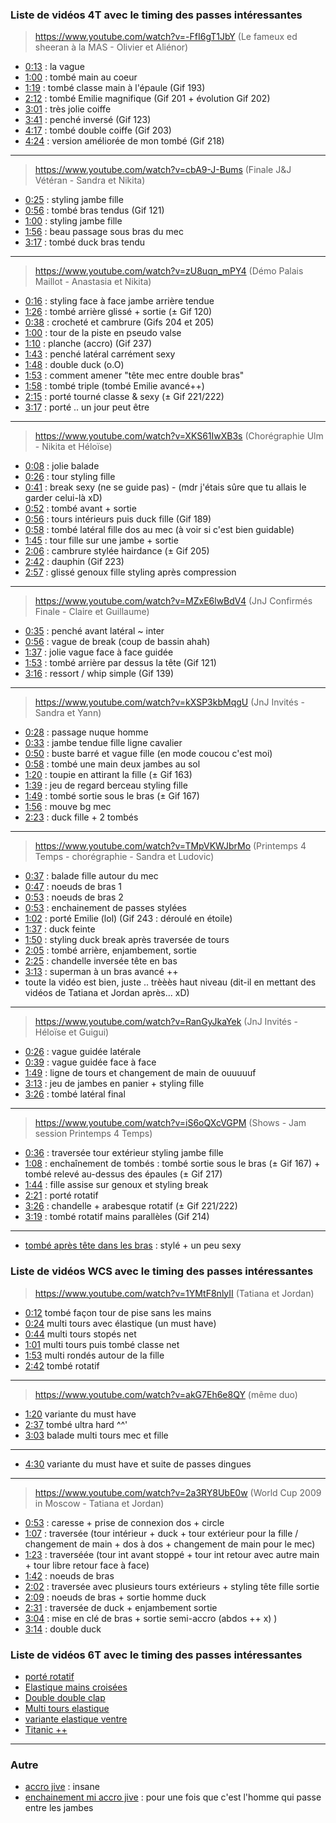 ### **Liste de vidéos 4T avec le timing des passes intéressantes**


> https://www.youtube.com/watch?v=-FfI6gT1JbY (Le fameux ed sheeran à la MAS - Olivier et Aliénor)

- [0:13](https://www.youtube.com/watch?v=-FfI6gT1JbY&t=0m13s) : la vague
- [1:00](https://www.youtube.com/watch?v=-FfI6gT1JbY&t=1m00s) : tombé main au coeur
- [1:19](https://www.youtube.com/watch?v=-FfI6gT1JbY&t=1m19s) : tombé classe main à l'épaule (Gif 193)
- [2:12](https://www.youtube.com/watch?v=-FfI6gT1JbY&t=2m12s) : tombé Emilie magnifique (Gif 201 + évolution Gif 202)
- [3:01](https://www.youtube.com/watch?v=-FfI6gT1JbY&t=3m01s) : très jolie coiffe
- [3:41](https://www.youtube.com/watch?v=-FfI6gT1JbY&t=3m41s) : penché inversé (Gif 123)
- [4:17](https://www.youtube.com/watch?v=-FfI6gT1JbY&t=4m17s) : tombé double coiffe (Gif 203)
- [4:24](https://www.youtube.com/watch?v=-FfI6gT1JbY&t=4m24s) : version améliorée de mon tombé (Gif 218)

----

> https://www.youtube.com/watch?v=cbA9-J-Bums (Finale J&J Vétéran - Sandra et Nikita)

- [0:25](https://www.youtube.com/watch?v=cbA9-J-Bums&t=0m25s) : styling jambe fille
- [0:56](https://www.youtube.com/watch?v=cbA9-J-Bums&t=0m56s) : tombé bras tendus (Gif 121)
- [1:00](https://www.youtube.com/watch?v=cbA9-J-Bums&t=1m00s) : styling jambe fille
- [1:56](https://www.youtube.com/watch?v=cbA9-J-Bums&t=1m56s) : beau passage sous bras du mec
- [3:17](https://www.youtube.com/watch?v=cbA9-J-Bums&t=3m17s) : tombé duck bras tendu

----

> https://www.youtube.com/watch?v=zU8uqn_mPY4 (Démo Palais Maillot - Anastasia et Nikita)

- [0:16](https://www.youtube.com/watch?v=zU8uqn_mPY4&t=0m16s) : styling face à face jambe arrière tendue
- [1:26](https://www.youtube.com/watch?v=zU8uqn_mPY4&t=1m26s) : tombé arrière glissé + sortie (± Gif 120)
- [0:38](https://www.youtube.com/watch?v=zU8uqn_mPY4&t=0m38s) : crocheté et cambrure (Gifs 204 et 205)
- [1:00](https://www.youtube.com/watch?v=zU8uqn_mPY4&t=1m00s) : tour de la piste en pseudo valse
- [1:10](https://www.youtube.com/watch?v=zU8uqn_mPY4&t=1m10s) : planche (accro) (Gif 237)
- [1:43](https://www.youtube.com/watch?v=zU8uqn_mPY4&t=1m43s) : penché latéral carrément sexy
- [1:48](https://www.youtube.com/watch?v=zU8uqn_mPY4&t=1m48s) : double duck (o.O)
- [1:53](https://www.youtube.com/watch?v=zU8uqn_mPY4&t=1m53s) : comment amener "tête mec entre double bras"
- [1:58](https://www.youtube.com/watch?v=zU8uqn_mPY4&t=1m58s) : tombé triple (tombé Emilie avancé++)
- [2:15](https://www.youtube.com/watch?v=zU8uqn_mPY4&t=2m15s) : porté tourné classe & sexy (± Gif 221/222)
- [3:17](https://www.youtube.com/watch?v=zU8uqn_mPY4&t=3m17s) : porté .. un jour peut être

----

> https://www.youtube.com/watch?v=XKS61IwXB3s (Chorégraphie Ulm - Nikita et Héloïse)

- [0:08](https://www.youtube.com/watch?v=XKS61IwXB3s&t=0m08s) : jolie balade
- [0:26](https://www.youtube.com/watch?v=XKS61IwXB3s&t=0m26s) : tour styling fille
- [0:41](https://www.youtube.com/watch?v=XKS61IwXB3s&t=0m41s) : break sexy (ne se guide pas) - (mdr j'étais sûre que tu allais le garder celui-là xD)
- [0:52](https://www.youtube.com/watch?v=XKS61IwXB3s&t=0m52s) : tombé avant + sortie
- [0:56](https://www.youtube.com/watch?v=XKS61IwXB3s&t=0m56s) : tours intérieurs puis duck fille (Gif 189)
- [0:58](https://www.youtube.com/watch?v=XKS61IwXB3s&t=0m58s) : tombé latéral fille dos au mec (à voir si c'est bien guidable)
- [1:45](https://www.youtube.com/watch?v=XKS61IwXB3s&t=1m45s) : tour fille sur une jambe + sortie
- [2:06](https://www.youtube.com/watch?v=XKS61IwXB3s&t=2m06s) : cambrure stylée hairdance (± Gif 205)
- [2:42](https://www.youtube.com/watch?v=XKS61IwXB3s&t=2m42s) : dauphin (Gif 223)
- [2:57](https://www.youtube.com/watch?v=XKS61IwXB3s&t=2m57s) : glissé genoux fille styling après compression

----

> https://www.youtube.com/watch?v=MZxE6lwBdV4 (JnJ Confirmés Finale - Claire et Guillaume)

- [0:35](https://www.youtube.com/watch?v=MZxE6lwBdV4&t=0m35s) : penché avant latéral ~ inter
- [0:56](https://www.youtube.com/watch?v=MZxE6lwBdV4&t=0m56s) : vague de break (coup de bassin ahah)
- [1:37](https://www.youtube.com/watch?v=MZxE6lwBdV4&t=1m37s) : jolie vague face à face guidée
- [1:53](https://www.youtube.com/watch?v=MZxE6lwBdV4&t=1m53s) : tombé arrière par dessus la tête (Gif 121)
- [3:16](https://www.youtube.com/watch?v=MZxE6lwBdV4&t=3m16s) : ressort / whip simple (Gif 139)

----

> https://www.youtube.com/watch?v=kXSP3kbMqgU (JnJ Invités - Sandra et Yann)

- [0:28](https://www.youtube.com/watch?v=kXSP3kbMqgU&t=0m28s) : passage nuque homme
- [0:33](https://www.youtube.com/watch?v=kXSP3kbMqgU&t=0m33s) : jambe tendue fille ligne cavalier
- [0:50](https://www.youtube.com/watch?v=kXSP3kbMqgU&t=0m50s) : buste barré et vague fille (en mode coucou c'est moi)
- [0:58](https://www.youtube.com/watch?v=kXSP3kbMqgU&t=0m58s) : tombé une main deux jambes au sol
- [1:20](https://www.youtube.com/watch?v=kXSP3kbMqgU&t=1m20s) : toupie en attirant la fille (± Gif 163)
- [1:39](https://www.youtube.com/watch?v=kXSP3kbMqgU&t=1m39s) : jeu de regard berceau styling fille
- [1:49](https://www.youtube.com/watch?v=kXSP3kbMqgU&t=1m49s) : tombé sortie sous le bras (± Gif 167)
- [1:56](https://www.youtube.com/watch?v=kXSP3kbMqgU&t=1m56s) : mouve bg mec
- [2:23](https://www.youtube.com/watch?v=kXSP3kbMqgU&t=2m23s) : duck fille + 2 tombés

----

> https://www.youtube.com/watch?v=TMpVKWJbrMo (Printemps 4 Temps - chorégraphie - Sandra et Ludovic)

- [0:37](https://www.youtube.com/watch?v=TMpVKWJbrMo&t=0m37s) : balade fille autour du mec
- [0:47](https://www.youtube.com/watch?v=TMpVKWJbrMo&t=0m47s) : noeuds de bras 1
- [0:53](https://www.youtube.com/watch?v=TMpVKWJbrMo&t=0m53s) : noeuds de bras 2
- [0:53](https://www.youtube.com/watch?v=TMpVKWJbrMo&t=0m53s) : enchainement de passes stylées
- [1:02](https://www.youtube.com/watch?v=TMpVKWJbrMo&t=1m02s) : porté Emilie (lol) (Gif 243 : déroulé en étoile)
- [1:37](https://www.youtube.com/watch?v=TMpVKWJbrMo&t=1m37s) : duck feinte
- [1:50](https://www.youtube.com/watch?v=TMpVKWJbrMo&t=1m50s) : styling duck break après traversée de tours
- [2:05](https://www.youtube.com/watch?v=TMpVKWJbrMo&t=2m05s) : tombé arrière, enjambement, sortie
- [2:25](https://www.youtube.com/watch?v=TMpVKWJbrMo&t=2m25s) : chandelle inversée tête en bas
- [3:13](https://www.youtube.com/watch?v=TMpVKWJbrMo&t=3m13s) : superman à un bras avancé ++
- toute la vidéo est bien, juste .. trèèès haut niveau (dit-il en mettant des vidéos de Tatiana et Jordan après... xD)

----

> https://www.youtube.com/watch?v=RanGyJkaYek (JnJ Invités - Héloïse et Guigui)

- [0:26](https://www.youtube.com/watch?v=RanGyJkaYek&t=0m26s) : vague guidée latérale
- [0:39](https://www.youtube.com/watch?v=RanGyJkaYek&t=0m39s) : vague guidée face à face
- [1:49](https://www.youtube.com/watch?v=RanGyJkaYek&t=1m49s) : ligne de tours et changement de main de ouuuuuf
- [3:13](https://www.youtube.com/watch?v=RanGyJkaYek&t=3m13s) : jeu de jambes en panier + styling fille
- [3:26](https://www.youtube.com/watch?v=RanGyJkaYek&t=3m26s) : tombé latéral final

----

> https://www.youtube.com/watch?v=iS6oQXcVGPM (Shows - Jam session Printemps 4 Temps)

- [0:36](https://www.youtube.com/watch?v=iS6oQXcVGPM&t=0m36s) : traversée tour extérieur styling jambe fille
- [1:08](https://www.youtube.com/watch?v=iS6oQXcVGPM&t=0m45s) : enchaînement de tombés : tombé sortie sous le bras (± Gif 167) + tombé relevé au-dessus des épaules (± Gif 217)
- [1:44](https://www.youtube.com/watch?v=iS6oQXcVGPM&t=1m44s) : fille assise sur genoux et styling break
- [2:21](https://www.youtube.com/watch?v=iS6oQXcVGPM&t=2m21s) : porté rotatif
- [3:26](https://www.youtube.com/watch?v=iS6oQXcVGPM&t=3m26s) : chandelle + arabesque rotatif (± Gif 221/222)
- [3:19](https://www.youtube.com/watch?v=iS6oQXcVGPM&t=3m19s) : tombé rotatif mains parallèles (Gif 214)

----

- [tombé après tête dans les bras](https://www.youtube.com/watch?v=Wm8Z5vtzwyQ&t=1m50s) : stylé + un peu sexy


### **Liste de vidéos WCS avec le timing des passes intéressantes**

> https://www.youtube.com/watch?v=1YMtF8nlyII (Tatiana et Jordan)

- [0:12](https://www.youtube.com/watch?v=1YMtF8nlyII&t=0m12s) tombé façon tour de pise sans les mains
- [0:24](https://www.youtube.com/watch?v=1YMtF8nlyII&t=0m24s) multi tours avec élastique (un must have)
- [0:44](https://www.youtube.com/watch?v=1YMtF8nlyII&t=0m44s) multi tours stopés net
- [1:01](https://www.youtube.com/watch?v=1YMtF8nlyII&t=1m01s) multi tours puis tombé classe net 
- [1:53](https://www.youtube.com/watch?v=1YMtF8nlyII&t=1m53s) multi rondés autour de la fille
- [2:42](https://www.youtube.com/watch?v=1YMtF8nlyII&t=2m42s) tombé rotatif

----

> https://www.youtube.com/watch?v=akG7Eh6e8QY (même duo)

- [1:20](https://www.youtube.com/watch?v=akG7Eh6e8QY&t=1m20s) variante du must have
- [2:37](https://www.youtube.com/watch?v=akG7Eh6e8QY&t=2m37s) tombé ultra hard ^^'
- [3:03](https://www.youtube.com/watch?v=akG7Eh6e8QY&t=3m03s) balade multi tours mec et fille

----

- [4:30](https://www.youtube.com/watch?v=GVdT63wsCPQ&t=4m30s) variante du must have et suite de passes dingues

----

> https://www.youtube.com/watch?v=2a3RY8UbE0w (World Cup 2009 in Moscow - Tatiana et Jordan)

- [0:53](https://www.youtube.com/watch?v=2a3RY8UbE0w&t=0m53s) : caresse + prise de connexion dos + circle
- [1:07](https://www.youtube.com/watch?v=2a3RY8UbE0w&t=1m07s) : traversée (tour intérieur + duck + tour extérieur pour la fille / changement de main + dos à dos + changement de main pour le mec)
- [1:23](https://www.youtube.com/watch?v=2a3RY8UbE0w&t=1m23s) : traverséée (tour int avant stoppé + tour int retour avec autre main + tour libre retour face à face)
- [1:42](https://www.youtube.com/watch?v=2a3RY8UbE0w&t=1m42s) : noeuds de bras
- [2:02](https://www.youtube.com/watch?v=2a3RY8UbE0w&t=2m02s) : traversée avec plusieurs tours extérieurs + styling tête fille sortie
- [2:09](https://www.youtube.com/watch?v=2a3RY8UbE0w&t=2m09s) : noeuds de bras + sortie homme duck
- [2:31](https://www.youtube.com/watch?v=2a3RY8UbE0w&t=2m31s) : traversée de duck + enjambement sortie
- [3:04](https://www.youtube.com/watch?v=2a3RY8UbE0w&t=3m04s) : mise en clé de bras + sortie semi-accro (abdos ++ x) )
- [3:14](https://www.youtube.com/watch?v=2a3RY8UbE0w&t=3m14s) : double duck


### **Liste de vidéos 6T avec le timing des passes intéressantes**

- [porté rotatif](https://www.youtube.com/watch?v=G2OHBokp5L0&t=1m17s)
- [Elastique mains croisées](https://www.youtube.com/watch?v=olfmoroxYHo&t=0m52s)
- [Double double clap](https://www.youtube.com/watch?v=olfmoroxYHo&t=1m14s)
- [Multi tours elastique](https://www.youtube.com/watch?v=NXNCu6ekccw&t=0m38s)
- [variante elastique ventre](https://www.youtube.com/watch?v=J6e34e4kowU&t=2m04s)
- [Titanic ++](https://www.youtube.com/watch?v=SgrWE_W9wkc&t=1m14s)

----

### **Autre**

- [accro jive](https://www.youtube.com/watch?v=TnLpdld9E7M&t=3m19s) : insane
- [enchainement mi accro jive](https://www.youtube.com/watch?v=TnLpdld9E7M&t=5m53s) : pour une fois que c'est l'homme qui passe entre les jambes
